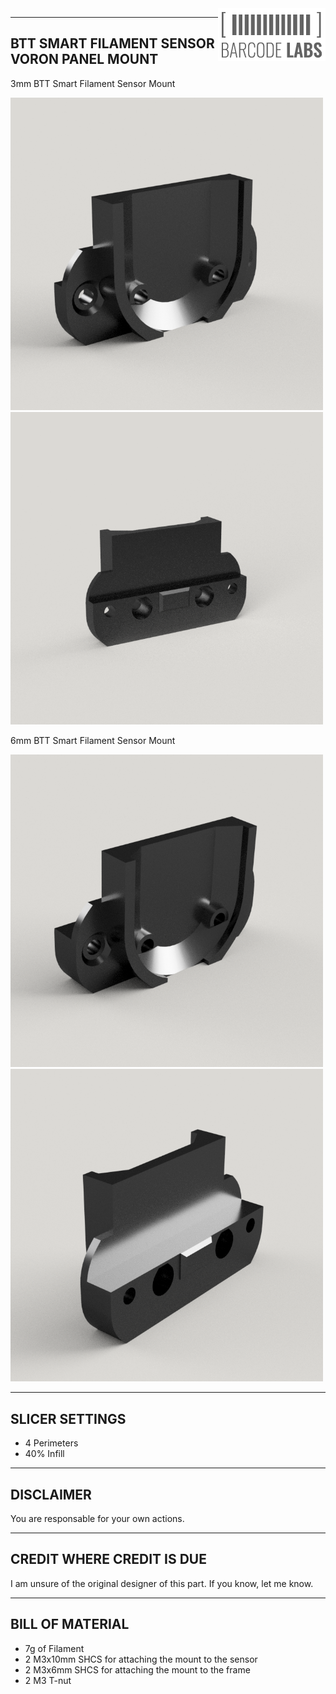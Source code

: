 <img align="right" width="172" height="84" src="IMAGES/BARCODE_LABS.png">

--------------------------------------------------------------------------------
BTT SMART FILAMENT SENSOR VORON PANEL MOUNT
--------------------------------------------------------------------------------
3mm BTT Smart Filament Sensor Mount
<p>
	<img src="IMAGES/BTT_SMART_FILAMENT_SENSOR_MOUNT_3mm_1.png" width="500" title="Rendering of 3mm BTT Smart Filament Sensor Mount">
	<img src="IMAGES/BTT_SMART_FILAMENT_SENSOR_MOUNT_3mm_2.png" width="500" title="Rendering of 3mm BTT Smart Filament Sensor Mount">
</p>
6mm BTT Smart Filament Sensor Mount
<p>
	<img src="IMAGES/BTT_SMART_FILAMENT_SENSOR_MOUNT_6mm_1.png" width="500" title="Rendering of 6mm BTT Smart Filament Sensor Mount">
	<img src="IMAGES/BTT_SMART_FILAMENT_SENSOR_MOUNT_6mm_2.png" width="500" title="Rendering of 6mm BTT Smart Filament Sensor Mount">
</p>

--------------------------------------------------------------------------------
SLICER SETTINGS
--------------------------------------------------------------------------------
- 4 Perimeters
- 40% Infill

--------------------------------------------------------------------------------
DISCLAIMER
--------------------------------------------------------------------------------
You are responsable for your own actions.

--------------------------------------------------------------------------------
CREDIT WHERE CREDIT IS DUE
--------------------------------------------------------------------------------
I am unsure of the original designer of this part.  If you know, let me know.

--------------------------------------------------------------------------------
BILL OF MATERIAL
--------------------------------------------------------------------------------
- 7g of Filament
- 2 M3x10mm SHCS for attaching the mount to the sensor
- 2 M3x6mm SHCS for attaching the mount to the frame
- 2 M3 T-nut 
